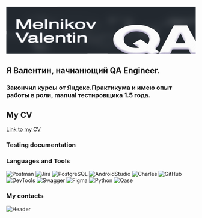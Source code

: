 ![Header](https://github.com/Forzzaep/forzzaep/blob/main/assets/header.png)

## Я Валентин, начианющий QA Engineer.
### Закончил курсы от Яндекс.Практикума и имею опыт работы в роли, manual тестировщика 1.5 года.

## My CV
[Link to my CV]()

### Testing documentation

### Languages and Tools
![Postman](https://img.shields.io/badge/-Postman-000000?style=for-the-badge&logo=Postman&logoColor=ff6c37)
![Jira](https://img.shields.io/badge/-Jira-000000?style=for-the-badge&logo=Jira&logoColor=3d58ff)
![PostgreSQL](https://img.shields.io/badge/-PostgreSQL-000000?style=for-the-badge&logo=PostgreSQL&logoColor=ffffff)
![AndroidStudio](https://img.shields.io/badge/-AndroidStudio-000000?style=for-the-badge&logo=AndroidStudio&logoColor=4285f3)
![Charles](https://img.shields.io/badge/-Charles-000000?style=for-the-badge&logo=Charles&logoColor=e4e4e4)
![GitHub](https://img.shields.io/badge/-GitHub-000000?style=for-the-badge&logo=GitHub&logoColor=e4e4e4)
![DevTools](https://img.shields.io/badge/-DevTools-000000?style=for-the-badge&logo=GoogleChrome&logoColor=0061ff)
![Swagger](https://img.shields.io/badge/-Swagger-000000?style=for-the-badge&logo=Swagger&logoColor=1bdf61)
![Figma](https://img.shields.io/badge/-Figma-000000?style=for-the-badge&logo=Figma&logoColor=ffffff)
![Python](https://img.shields.io/badge/-Python-000000?style=for-the-badge&logo=Python&logoColor=36c4ff)
![Qase](https://img.shields.io/badge/-Qase-000000?style=for-the-badge&logo=Qase&logoColor=525eec)

### My contacts 
![Header]()
